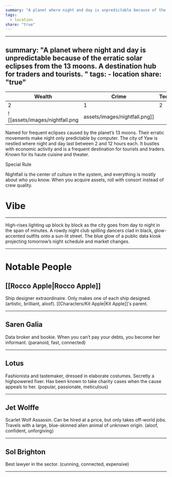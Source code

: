 ```yaml
---
summary: "A planet where night and day is unpredictable because of the erratic solar eclipses from the 13 moons. A destination hub for traders and tourists. "
tags:
  - location
share: "true"
---
```

---
summary: "A planet where night and day is unpredictable because of the erratic solar eclipses from the 13 moons. A destination hub for traders and tourists. "
tags:
    - location
share: "true"
---
| **Wealth** | **Crime** | **Tech** | **Weird** |
| ---- | ---- | ---- | ---- |
| 2 | 1 | 2 | 1 |
![[assets/images/nightfall.png|assets/images/nightfall.png]]

Named for frequent eclipses caused by the planet’s 13 moons. Their erratic movements make night only predictable by computer. The city of Yaw is nestled where night and day last between 2 and 12 hours each. It bustles with economic activity and is a frequent destination for tourists and traders. Known for its haute cuisine and theater.

Special Rule

Nightfall is the center of culture in the system, and everything is mostly about who you know. When you acquire assets, roll with consort instead of crew quality.

# Vibe

---

High-rises lighting up block by block as the city goes from day to night in the span of minutes. A rowdy night club spilling dancers clad in black, glow-accented outfits onto a sun-lit street. The blue glow of a public data kiosk projecting tomorrow’s night schedule and market changes.

---

# Notable People


## [[Rocco Apple|Rocco Apple]]

Ship designer extraordinaire. Only makes one of each ship designed. (artistic, brilliant, aloof). [[Characters/Kit Apple|Kit Apple]]'s parent.

---

## Saren Galia

Data broker and bookie. When you can’t pay your debts, you become her informant. (paranoid, fast, connected)

---

## Lotus

Fashionista and tastemaker, dressed in elaborate costumes. Secretly a highpowered fixer. Has been known to take charity cases when the cause appeals to her. (popular, passionate, meticulous)

---

## Jet Wolffe

Scarlet Wolf Assassin. Can be hired at a price, but only takes off-world jobs. Travels with a large, blue-skinned alien animal of unknown origin. (aloof, confident, unforgiving)

---

## Sol Brighton

Best lawyer in the sector. (cunning, connected, expensive)

---
